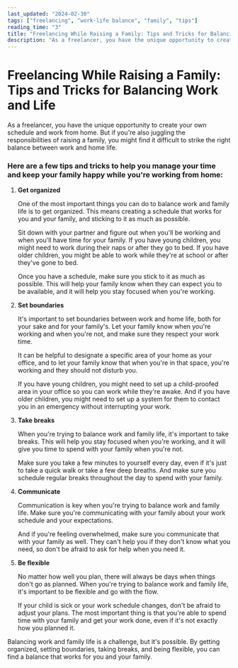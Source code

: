 ```yaml
---
last_updated: "2024-02-30"
tags: ["freelancing", "work-life balance", "family", "tips"]
reading_time: "3"
title: "Freelancing While Raising a Family: Tips and Tricks for Balancing Work and Life"
description: "As a freelancer, you have the unique opportunity to create your own schedule and work from home. But if you're also juggling the responsibilities of raising a family, you might find it difficult to strike the right balance between work and home life."
---
```


# Freelancing While Raising a Family: Tips and Tricks for Balancing Work and Life

As a freelancer, you have the unique opportunity to create your own schedule and work from home. But if you're also juggling the responsibilities of raising a family, you might find it difficult to strike the right balance between work and home life.

### Here are a few tips and tricks to help you manage your time and keep your family happy while you're working from home:

1. **Get organized**

    One of the most important things you can do to balance work and family life is to get organized. This means creating a schedule that works for you and your family, and sticking to it as much as possible.

    Sit down with your partner and figure out when you'll be working and when you'll have time for your family. If you have young children, you might need to work during their naps or after they go to bed. If you have older children, you might be able to work while they're at school or after they've gone to bed.

    Once you have a schedule, make sure you stick to it as much as possible. This will help your family know when they can expect you to be available, and it will help you stay focused when you're working.

2. **Set boundaries**

    It's important to set boundaries between work and home life, both for your sake and for your family's. Let your family know when you're working and when you're not, and make sure they respect your work time.

    It can be helpful to designate a specific area of your home as your office, and to let your family know that when you're in that space, you're working and they should not disturb you.

    If you have young children, you might need to set up a child-proofed area in your office so you can work while they're awake. And if you have older children, you might need to set up a system for them to contact you in an emergency without interrupting your work.

3. **Take breaks**

    When you're trying to balance work and family life, it's important to take breaks. This will help you stay focused when you're working, and it will give you time to spend with your family when you're not.

    Make sure you take a few minutes to yourself every day, even if it's just to take a quick walk or take a few deep breaths. And make sure you schedule regular breaks throughout the day to spend with your family.

4. **Communicate**

    Communication is key when you're trying to balance work and family life. Make sure you're communicating with your family about your work schedule and your expectations.

    And if you're feeling overwhelmed, make sure you communicate that with your family as well. They can't help you if they don't know what you need, so don't be afraid to ask for help when you need it.

5. **Be flexible**

    No matter how well you plan, there will always be days when things don't go as planned. When you're trying to balance work and family life, it's important to be flexible and go with the flow.

    If your child is sick or your work schedule changes, don't be afraid to adjust your plans. The most important thing is that you're able to spend time with your family and get your work done, even if it's not exactly how you planned it.

Balancing work and family life is a challenge, but it's possible. By getting organized, setting boundaries, taking breaks, and being flexible, you can find a balance that works for you and your family.
